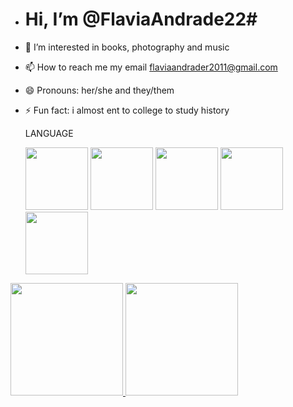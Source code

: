 - # Hi, I’m @FlaviaAndrade22#
- 👀 I’m interested in books, photography and music
- 📫 How to reach me my email flaviaandrader2011@gmail.com 
- 😄 Pronouns: her/she and they/them
- ⚡ Fun fact: i almost ent to college to study history

  LANGUAGE
  
  
  <img src="https://cdn.jsdelivr.net/gh/devicons/devicon@latest/icons/c/c-original.svg" height="100"/>
  <img src="https://cdn.jsdelivr.net/gh/devicons/devicon@latest/icons/javascript/javascript-original.svg" height="100" />
  <img src="https://cdn.jsdelivr.net/gh/devicons/devicon@latest/icons/html5/html5-original.svg" height="100"  />
  <img src="https://cdn.jsdelivr.net/gh/devicons/devicon@latest/icons/css3/css3-original.svg" height="100"  />
  <img src="https://cdn.jsdelivr.net/gh/devicons/devicon@latest/icons/java/java-original-wordmark.svg" height="100"  />
          
 <div>
  <a href="https://github.com/seu-FlaviaAndrade22STN">
  <img height="180en" src="https://github-readme-stats.vercel.app/api?username=FlaviaAndrade22&theme=midnight-purple&show_icons=true&hide_border=false&border_color=A020F0&count_private=false" /> 
  <img height="180en" src="https://github-readme-stats.vercel.app/api/top-langs/?username=FlaviaAndrade22&theme=midnight-purple&show_icons=true&hide_border=false&border_color=A020F0&layout=compact" />
</div> 
